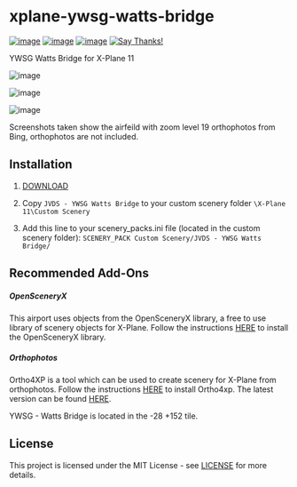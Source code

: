 # xplane-ywsg-watts-bridge
[![image](https://img.shields.io/badge/License-MIT-lightgrey.svg)](https://github.com/jvdspeare/xplane-ywsg-watts-bridge/blob/master/LICENSE)
[![image](https://img.shields.io/badge/XPlane-11-blue.svg)](https://www.x-plane.com/)
[![image](https://img.shields.io/badge/Editor-WED-red.svg)](https://developer.x-plane.com/tools/worldeditor/)
[![Say Thanks!](https://img.shields.io/badge/Say%20Thanks-!-1EAEDB.svg)](https://saythanks.io/to/jvdspeare)

YWSG Watts Bridge for X-Plane 11

![image](https://i.imgur.com/9kOhrB7.png)

![image](https://i.imgur.com/2pA0HmD.png)

![image](https://imgur.com/GyFVYWV.png)

Screenshots taken show the airfeild with zoom level 19 orthophotos from Bing, orthophotos are not included. 

## Installation
1. [DOWNLOAD](https://github.com/jvdspeare/xplane-ywsg-watts-bridge/archive/master.zip)

2. Copy `JVDS - YWSG Watts Bridge` to your custom scenery folder `\X-Plane 11\Custom Scenery`

3. Add this line to your scenery_packs.ini file (located in the custom scenery folder):
```SCENERY_PACK Custom Scenery/JVDS - YWSG Watts Bridge/```

## Recommended Add-Ons
##### OpenSceneryX
This airport uses objects from the OpenSceneryX library, a free to use library of scenery objects for X-Plane. 
Follow the instructions [HERE](https://www.opensceneryx.com/) to install the OpenSceneryX library.

##### Orthophotos
Ortho4XP is a tool which can be used to create scenery for X-Plane from orthophotos. Follow the instructions 
[HERE](https://forums.x-plane.org/index.php?/files/file/29120-ortho4xp/) to install Ortho4xp. The latest version can be found 
[HERE](https://github.com/oscarpilote/Ortho4XP).

YWSG - Watts Bridge is located in the -28 +152 tile.

## License
This project is licensed under the MIT License - see 
[LICENSE](https://github.com/jvdspeare/xplane-ywsg-watts-bridge/blob/master/LICENSE) for more details.
